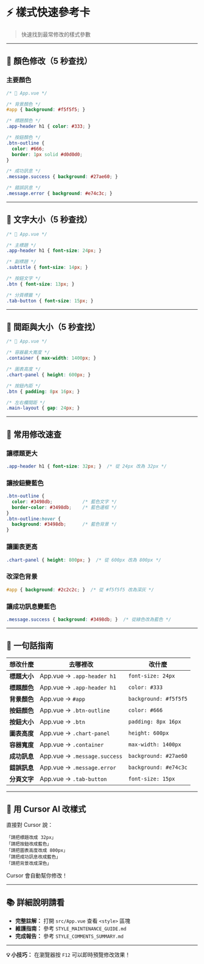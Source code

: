 # ⚡ 樣式快速參考卡

> 快速找到最常修改的樣式參數

---

## 🎨 顏色修改（5 秒查找）

### 主要顏色

```css
/* 📍 App.vue */

/* 背景顏色 */
#app { background: #f5f5f5; }

/* 標題顏色 */
.app-header h1 { color: #333; }

/* 按鈕顏色 */
.btn-outline { 
  color: #666; 
  border: 1px solid #d0d0d0; 
}

/* 成功訊息 */
.message.success { background: #27ae60; }

/* 錯誤訊息 */
.message.error { background: #e74c3c; }
```

---

## 📏 文字大小（5 秒查找）

```css
/* 📍 App.vue */

/* 主標題 */
.app-header h1 { font-size: 24px; }

/* 副標題 */
.subtitle { font-size: 14px; }

/* 按鈕文字 */
.btn { font-size: 13px; }

/* 分頁標籤 */
.tab-button { font-size: 15px; }
```

---

## 📐 間距與大小（5 秒查找）

```css
/* 📍 App.vue */

/* 容器最大寬度 */
.container { max-width: 1400px; }

/* 圖表高度 */
.chart-panel { height: 600px; }

/* 按鈕內距 */
.btn { padding: 8px 16px; }

/* 左右欄間距 */
.main-layout { gap: 24px; }
```

---

## 🚀 常用修改速查

### 讓標題更大
```css
.app-header h1 { font-size: 32px; }  /* 從 24px 改為 32px */
```

### 讓按鈕變藍色
```css
.btn-outline { 
  color: #3498db;           /* 藍色文字 */
  border-color: #3498db;    /* 藍色邊框 */
}
.btn-outline:hover { 
  background: #3498db;      /* 藍色背景 */
}
```

### 讓圖表更高
```css
.chart-panel { height: 800px; }  /* 從 600px 改為 800px */
```

### 改深色背景
```css
#app { background: #2c2c2c; }  /* 從 #f5f5f5 改為深灰 */
```

### 讓成功訊息變藍色
```css
.message.success { background: #3498db; }  /* 從綠色改為藍色 */
```

---

## 🎯 一句話指南

| 想改什麼 | 去哪裡改 | 改什麼 |
|---------|---------|--------|
| **標題大小** | App.vue → `.app-header h1` | `font-size: 24px` |
| **標題顏色** | App.vue → `.app-header h1` | `color: #333` |
| **背景顏色** | App.vue → `#app` | `background: #f5f5f5` |
| **按鈕顏色** | App.vue → `.btn-outline` | `color: #666` |
| **按鈕大小** | App.vue → `.btn` | `padding: 8px 16px` |
| **圖表高度** | App.vue → `.chart-panel` | `height: 600px` |
| **容器寬度** | App.vue → `.container` | `max-width: 1400px` |
| **成功訊息** | App.vue → `.message.success` | `background: #27ae60` |
| **錯誤訊息** | App.vue → `.message.error` | `background: #e74c3c` |
| **分頁文字** | App.vue → `.tab-button` | `font-size: 15px` |

---

## 💬 用 Cursor AI 改樣式

直接對 Cursor 說：

```
「請把標題改成 32px」
「請把按鈕改成藍色」
「請把圖表高度改成 800px」
「請把成功訊息改成藍色」
「請把背景改成深色」
```

Cursor 會自動幫你修改！

---

## 📚 詳細說明請看

- **完整註解：** 打開 `src/App.vue` 查看 `<style>` 區塊
- **維護指南：** 參考 `STYLE_MAINTENANCE_GUIDE.md`
- **完成報告：** 參考 `STYLE_COMMENTS_SUMMARY.md`

---

**💡 小技巧：** 在瀏覽器按 `F12` 可以即時預覽修改效果！

